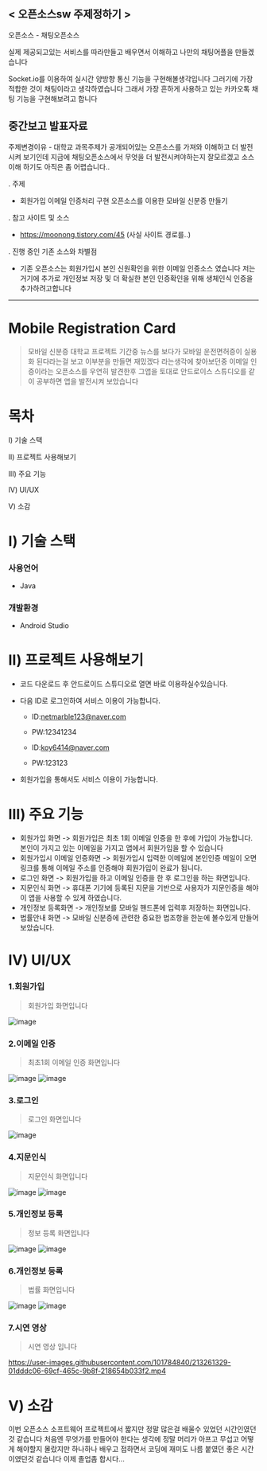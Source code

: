 ## < 오픈소스sw 주제정하기 >

오픈소스 - 채팅오픈소스

실제 제공되고있는 서비스를 따라만들고 배우면서 이해하고
나만의 채팅어플을 만들겠습니다

Socket.io를 이용하여 실시간 양방향 통신 기능을 구현해볼생각입니다
그러기에 가장 적합한 것이 채팅이라고 생각하였습니다
그래서 가장 흔하게 사용하고 있는 카카오톡 채팅 기능을 구현해보려고 합니다



## 중간보고 발표자료

주제변경이유 - 대학교 과목주제가 공개되어있는 오픈소스를 가져와 이해하고 더 발전시켜 보기인데 지금에 채팅오픈소스에서 무엇을 더 발전시켜야하는지 잘모르겠고 소스이해 하기도 아직은 좀 어렵습니다..

. 주제
- 회원가입 이메일 인증처리 구현 오픈소스를 이용한 모바일 신분증 만들기

. 참고 사이트 및 소스
- https://moonong.tistory.com/45 (사실 사이트 경로를..)

. 진행 중인 기존 소스와 차별점
- 기존 오픈소스는 회원가입시 본인 신원확인을 위한 이메일 인증소스 였습니다
  저는 거기에 추가로 개인정보 저장 및 더 확실한 본인 인증확인을 위해 생체인식 인증을 추가하려고합니다

___

# Mobile Registration Card
> 모바일 신분증
대학교 프로젝트 기간중 뉴스를 보다가 모바일 운전면허증이 실용화 된다라는걸 보고 이부분을 만들면 재밌겠다 라는생각에 찾아보던중
이메일 인증이라는 오픈소스를 우연히 발견한후 그앱을 토대로 안드로이스 스튜디오를 같이 공부하면 앱을 발전시켜 보았습니다

# 목차
Ⅰ) 기술 스택

Ⅱ) 프로젝트 사용해보기

Ⅲ) 주요 기능

Ⅳ) UI/UX

Ⅴ) 소감

# Ⅰ) 기술 스택
### 사용언어
- Java
### 개발환경
- Android Studio

# Ⅱ) 프로젝트 사용해보기
- 코드 다운로드 후 안드로이드 스튜디오로 열면  바로 이용하실수있습니다.
- 다음 ID로 로그인하여 서비스 이용이 가능합니다.
     + ID:netmarble123@naver.com
     + PW:12341234

     + ID:koy6414@naver.com
     + PW:123123

- 회원가입을 통해서도 서비스 이용이 가능합니다.

# Ⅲ) 주요 기능
- 회원가입 화면 -> 회원가입은 최초 1회 이메일 인증을 한 후에 가입이 가능합니다. 본인이 가지고 있는 이메일을 가지고 앱에서 회원가입을 할 수 있습니다
- 회원가입시 이메일 인증화면 -> 회원가입시 입력한 이메일에 본인인증 메일이 오면 링크를 통해 이메일 주소를 인증해야 회원가입이 완료가 됩니다.
- 로그인 화면 -> 회원가입을 하고 이메일 인증을 한 후 로그인을 하는 화면입니다.
- 지문인식 화면 -> 휴대폰 기기에 등록된 지문을 기반으로 사용자가 지문인증을 해야 이 앱을 사용할 수 있게 하였습니다.
- 개인정보 등록화면 -> 개인정보를 모바일 핸드폰에 입력후 저장하는 화면입니다.
- 법률안내 화면 -> 모바일 신분증에 관련한 중요한 법조항을 한눈에 볼수있게 만들어 보았습니다.

# Ⅳ) UI/UX
### 1.회원가입
> 회원가입 화면입니다

![image](https://user-images.githubusercontent.com/101784840/213260007-46dea7c9-af55-4676-ad76-8f08668fcf3e.png)

### 2.이메일 인증
> 최초1회 이메일 인증 화면입니다

![image](https://user-images.githubusercontent.com/101784840/213260482-d3f86907-5fa7-4282-ad49-e82f0fd1416f.png)
![image](https://user-images.githubusercontent.com/101784840/213260502-ddf0b5a2-e93e-4efe-aeeb-a61d46d4198e.png)

### 3.로그인
> 로그인 화면입니다

![image](https://user-images.githubusercontent.com/101784840/213260612-3b168f6d-ff5a-4389-b7e9-3baf869b566e.png)

### 4.지문인식
> 지문인식 화면입니다

![image](https://user-images.githubusercontent.com/101784840/213260682-b60dc0c9-1722-4078-af7b-2e441c6c72ab.png) ![image](https://user-images.githubusercontent.com/101784840/213260737-2aa59c3a-3e3c-4cef-b059-a7c06eb3f250.png)

### 5.개인정보 등록
> 정보 등록 화면입니다

![image](https://user-images.githubusercontent.com/101784840/213261074-5f03ad22-3944-4f12-84b7-7072c16b2764.png) ![image](https://user-images.githubusercontent.com/101784840/213261086-d94adb6f-5da4-419e-8c54-4a67ee1696dc.png)

### 6.개인정보 등록
> 법률 화면입니다

![image](https://user-images.githubusercontent.com/101784840/213261180-0b26d275-3bbd-4737-80cc-98b40a1b75cb.png) ![image](https://user-images.githubusercontent.com/101784840/213261191-c800a9d1-f5f4-4b12-a4b2-e52ca0c0326b.png)


### 7.시연 영상
> 시연 영상 입니다

https://user-images.githubusercontent.com/101784840/213261329-01dddc06-69cf-465c-9b8f-218654b033f2.mp4

# Ⅴ) 소감
이번 오픈소스 소프트웨어 프로젝트에서 짧지만 정말 많은걸 배울수 있었던 시간인였던 것 같습니다
처음엔 무엇가를 만들어야 한다는 생각에 정말 머리가 아프고 무섭고 어떻게 해야할지 몰랐지만 하나하나 배우고 접하면서
코딩에 재미도 나름 붙였던 좋은 시간이였던것 같습니다
이제 졸업좀 합시다...



